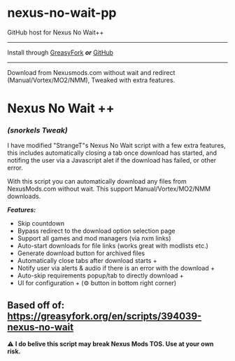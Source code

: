 # nexus-no-wait-pp
GitHub host for Nexus No Wait++
- - - - - - - - - - - - - - - - - - - - - - - - - - - - - - - - - - - - - - - - - - - - - - - - - - - - 

Install through [GreasyFork](https://update.greasyfork.org/scripts/519037/Nexus%20No%20Wait%20%2B%2B.user.js) ***or*** [GitHub](https://github.com/torkelicious/nexus-no-wait-pp/raw/refs/heads/main/NexusNoWaitPP.user.js)
- - - - - - - - - - - - - - - - - - - - - - - - - - - - - - - - - - - - - - - - - - - - - - - - - - - - 

Download from Nexusmods.com without wait and redirect (Manual/Vortex/MO2/NMM), Tweaked with extra features.

# Nexus No Wait ++ 
### ***(snorkels Tweak)***

I have modified "StrangeT"s Nexus No Wait script with a few extra features, this includes automatically closing a tab once download has started, and notifing the user via a Javascript alet if the download has failed, or other error.

With this script you can automatically download any files from NexusMods.com without wait.
This support Manual/Vortex/MO2/NMM downloads.

***Features:***
- Skip countdown
- Bypass redirect to the download option selection page
- Support all games and mod managers (via nxm links)
- Auto-start downloads for file links (works great with modlists etc.)
- Generate download button for archived files
- Automatically close tabs after download starts +
- Notify user via alerts & audio if there is an error with the download +
- Auto-skip requirements popup/tab to directly download +
- UI for configuration + (⚙️ button in bottom right corner)

**Based off of: https://greasyfork.org/en/scripts/394039-nexus-no-wait**
---
⚠ **I do belive this script may break Nexus Mods TOS. Use at your own risk.**
